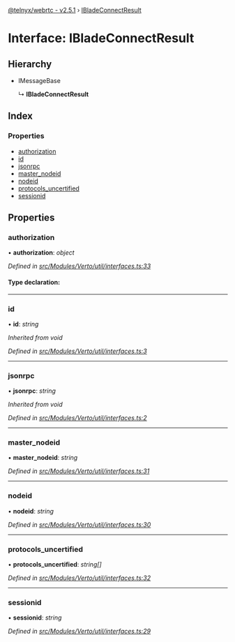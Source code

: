 [@telnyx/webrtc - v2.5.1](../README.md) › [IBladeConnectResult](ibladeconnectresult.md)

# Interface: IBladeConnectResult

## Hierarchy

* IMessageBase

  ↳ **IBladeConnectResult**

## Index

### Properties

* [authorization](ibladeconnectresult.md#authorization)
* [id](ibladeconnectresult.md#id)
* [jsonrpc](ibladeconnectresult.md#jsonrpc)
* [master_nodeid](ibladeconnectresult.md#master_nodeid)
* [nodeid](ibladeconnectresult.md#nodeid)
* [protocols_uncertified](ibladeconnectresult.md#protocols_uncertified)
* [sessionid](ibladeconnectresult.md#sessionid)

## Properties

###  authorization

• **authorization**: *object*

*Defined in [src/Modules/Verto/util/interfaces.ts:33](https://github.com/team-telnyx/webrtc/blob/main/packages/js/src/Modules/Verto/util/interfaces.ts#L33)*

#### Type declaration:

___

###  id

• **id**: *string*

*Inherited from void*

*Defined in [src/Modules/Verto/util/interfaces.ts:3](https://github.com/team-telnyx/webrtc/blob/main/packages/js/src/Modules/Verto/util/interfaces.ts#L3)*

___

###  jsonrpc

• **jsonrpc**: *string*

*Inherited from void*

*Defined in [src/Modules/Verto/util/interfaces.ts:2](https://github.com/team-telnyx/webrtc/blob/main/packages/js/src/Modules/Verto/util/interfaces.ts#L2)*

___

###  master_nodeid

• **master_nodeid**: *string*

*Defined in [src/Modules/Verto/util/interfaces.ts:31](https://github.com/team-telnyx/webrtc/blob/main/packages/js/src/Modules/Verto/util/interfaces.ts#L31)*

___

###  nodeid

• **nodeid**: *string*

*Defined in [src/Modules/Verto/util/interfaces.ts:30](https://github.com/team-telnyx/webrtc/blob/main/packages/js/src/Modules/Verto/util/interfaces.ts#L30)*

___

###  protocols_uncertified

• **protocols_uncertified**: *string[]*

*Defined in [src/Modules/Verto/util/interfaces.ts:32](https://github.com/team-telnyx/webrtc/blob/main/packages/js/src/Modules/Verto/util/interfaces.ts#L32)*

___

###  sessionid

• **sessionid**: *string*

*Defined in [src/Modules/Verto/util/interfaces.ts:29](https://github.com/team-telnyx/webrtc/blob/main/packages/js/src/Modules/Verto/util/interfaces.ts#L29)*
